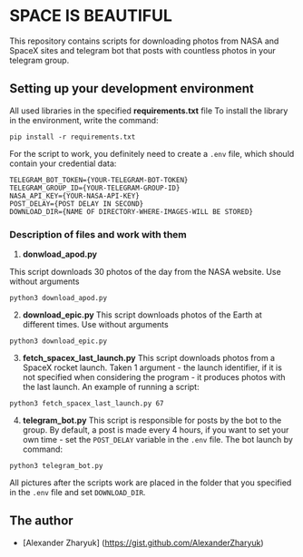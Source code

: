 # SPACE IS BEAUTIFUL

This repository contains scripts for downloading photos from NASA and SpaceX sites and telegram bot that posts with countless photos in your telegram group.

## Setting up your development environment

All used libraries in the specified **requirements.txt** file
To install the library in the environment, write the command:

```
pip install -r requirements.txt
```

For the script to work, you definitely need to create a `.env` file, which should contain your credential data:

```
TELEGRAM_BOT_TOKEN={YOUR-TELEGRAM-BOT-TOKEN}
TELEGRAM_GROUP_ID={YOUR-TELEGRAM-GROUP-ID}
NASA_API_KEY={YOUR-NASA-API-KEY}
POST_DELAY={POST DELAY IN SECOND}
DOWNLOAD_DIR={NAME OF DIRECTORY-WHERE-IMAGES-WILL BE STORED}
```

### Description of files and work with them
1. **donwload_apod.py**

This script downloads 30 photos of the day from the NASA website. Use without arguments
```
python3 download_apod.py
```
2. **download_epic.py**
This script downloads photos of the Earth at different times. Use without arguments
```
python3 download_epic.py
```
3. **fetch_spacex_last_launch.py**
This script downloads photos from a SpaceX rocket launch. Taken 1 argument - the launch identifier, if it is not specified when considering the program - it produces photos with the last launch.
An example of running a script:
```
python3 fetch_spacex_last_launch.py 67
```
4. **telegram_bot.py**
This script is responsible for posts by the bot to the group. By default, a post is made every 4 hours, if you want to set your own time - set the `POST_DELAY` variable in the `.env` file.
The bot launch by command:
```
python3 telegram_bot.py
```
All pictures after the scripts work are placed in the folder that you specified in the `.env` file and set `DOWNLOAD_DIR`.

## The author

* [Alexander Zharyuk] (https://gist.github.com/AlexanderZharyuk)
